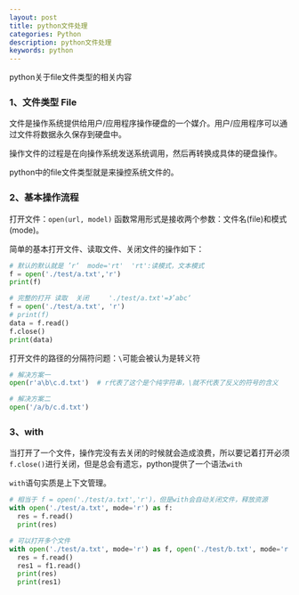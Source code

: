 ```yaml
---
layout: post
title: python文件处理
categories: Python
description: python文件处理
keywords: python 
---
```


python关于file文件类型的相关内容

### 1、文件类型 File

文件是操作系统提供给用户/应用程序操作硬盘的一个媒介。用户/应用程序可以通过文件将数据永久保存到硬盘中。

操作文件的过程是在向操作系统发送系统调用，然后再转换成具体的硬盘操作。

python中的file文件类型就是来操控系统文件的。

### 2、基本操作流程

打开文件：`open(url, model)` 函数常用形式是接收两个参数：文件名(file)和模式(mode)。

简单的基本打开文件、读取文件、关闭文件的操作如下：

```py
# 默认的默认就是 ’r‘  mode='rt'  'rt':读模式，文本模式
f = open('./test/a.txt','r')
print(f)

# 完整的打开 读取  关闭     './test/a.txt'=》’abc‘
f = open('./test/a.txt', 'r')
# print(f) 
data = f.read()
f.close()
print(data)
```

打开文件的路径的分隔符问题：`\`可能会被认为是转义符

```py
# 解决方案一
open(r'a\b\c.d.txt')  # r代表了这个是个纯字符串，\就不代表了反义的符号的含义

# 解决方案二
open('/a/b/c.d.txt')
```

### 3、with

当打开了一个文件，操作完没有去关闭的时候就会造成浪费，所以要记着打开必须`f.close()`进行关闭，但是总会有遗忘，python提供了一个语法`with`

`with`语句实质是上下文管理。

```py
# 相当于 f = open('./test/a.txt','r')，但是with会自动关闭文件，释放资源
with open('./test/a.txt', mode='r') as f:
  res = f.read()
  print(res)

# 可以打开多个文件
with open('./test/a.txt', mode='r') as f, open('./test/b.txt', mode='r') as f1:
  res = f.read()
  res1 = f1.read()
  print(res)
  print(res1)
```
